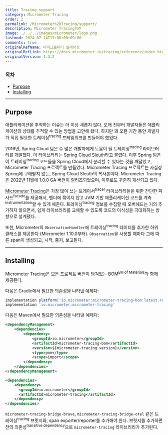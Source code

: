 ```yaml
---
title: Tracing support
category: Micrometer Tracing
order: 2
permalink: /Micrometer%20Tracing/support/
description: Micrometer Tracing이란
image: ./../../images/micrometer/logo.png
lastmod: 2024-07-14T17:00:00+09:00
comments: true
originalRefName: 마이크로미터 트레이싱
originalRefLink: https://docs.micrometer.io/tracing/reference/index.html
originalVersion: 1.3.2
---
```


### 목차


- [Purpose](#purpose)
- [Installing](#installing)

---

## Purpose

애플리케이션을 추적하는 이슈는 더 이상 새롭지 않다. 오래 전부터 개발자들은 애플리케이션의 상태를 추적할 수 있는 방법을 고안해 왔다. 하지만 꽤 오랜 기간 동안 개발자가 직접 필요한 트레이싱<sup>tracing</sup> 프레임워크를 만들어야 했었다.

2016년, Spring Cloud 팀은 수 많은 개발자에게 도움이 될 트레이싱<sup>tracing</sup> 라이브러리를 개발했다. 이 라이브러리는 [Spring Cloud Sleuth](https://github.com/spring-cloud/spring-cloud-sleuth)라고 불렸다. 이후 Spring 팀은 이 트레이싱<sup>tracing</sup> 코드들을 Spring Cloud에서 분리할 수 있다는 것을 깨달았고, Micrometer Tracing 프로젝트를 만들었다. Micrometer Tracing 프로젝트는 사실상 Spring에 구애받지 않는, Spring Cloud Sleuth의 복사본이다. Micrometer Tracing은 2022년 11월에 1.0.0 GA 버전이 릴리즈되었으며, 이후로도 꾸준히 개선되고 있다.

[Micrometer Tracing](https://github.com/micrometer-metrics/tracing)은 가장 많이 쓰는 트레이서<sup>tracer</sup> 라이브러리들을 위한 간단한 파사드<sup>facade</sup>를 제공해서, 벤더에 묶이지 않고 JVM 기반 애플리케이션 코드를 계측<sup>instrumentation</sup>할 수 있게 해준다. 트레이싱<sup>tracing</sup> 정보를 수집할 때 오버헤드는 거의 추가하지 않으면서, 쉽게 라이브러리를 교체할 수 있도록 코드의 이식성을 극대화하는 방향으로 설계됐다.

또한, Micrometer의 `ObservationHandler`에 트레이싱<sup>tracing</sup> 데이터를 추가한 하위 클래스를 제공한다 (Micrometer 1.10.0부터). `Observation`을 사용할 때마다 그에 따른 span이 생성되고, 시작, 중지, 보고된다.

---

## Installing

Micrometer Tracing은 모든 프로젝트 버전이 담겨있는 BOM<sup>Bill of Materials</sup>과 함께 제공된다.

다음은 Gradle에서 필요한 의존성을 나타낸 예제다:

```groovy
implementation platform('io.micrometer:micrometer-tracing-bom:latest.release')
implementation 'io.micrometer:micrometer-tracing'
```

다음은 Maven에서 필요한 의존성을 나타낸 예제다:

```xml
<dependencyManagement>
    <dependencies>
        <dependency>
            <groupId>io.micrometer</groupId>
            <artifactId>micrometer-tracing-bom</artifactId>
            <version>${micrometer-tracing.version}</version>
            <type>pom</type>
            <scope>import</scope>
        </dependency>
    </dependencies>
</dependencyManagement>

<dependencies>
    <dependency>
      <groupId>io.micrometer</groupId>
      <artifactId>micrometer-tracing</artifactId>
    </dependency>
</dependencies>
```

`micrometer-tracing-bridge-brave`, `micrometer-tracing-bridge-otel` 같은 트레이싱<sup>tracing</sup> 브릿지와, span exporter/reporter를 추가해야 한다. 브릿지를 추가하면 전의 의존성<sup>transitive dependency</sup>으로 `micrometer-tracing` 라이브러리가 추가된다.